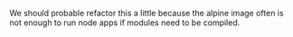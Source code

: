 We should probable refactor this a little because the alpine image often is not enough to run node apps if modules need to be compiled.